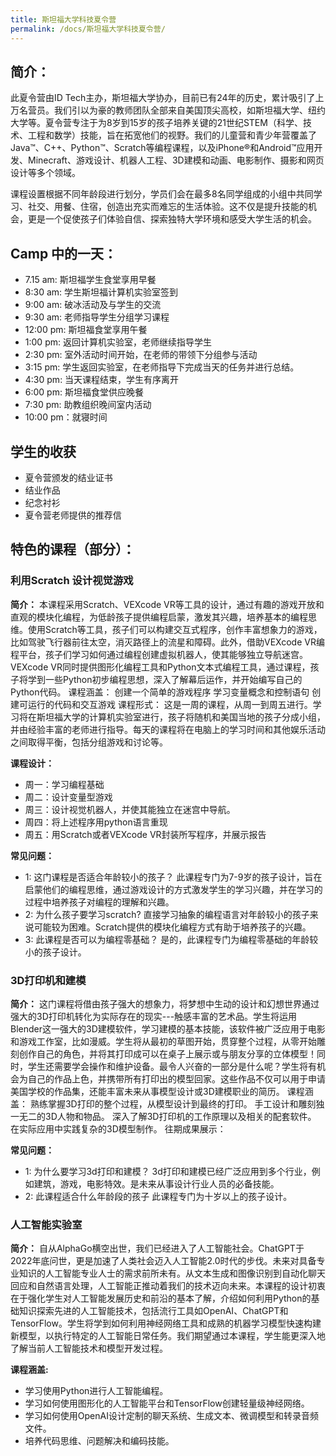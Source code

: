 ```yaml
---
title: 斯坦福大学科技夏令营
permalink: /docs/斯坦福大学科技夏令营/
---
```


## 简介： 
此夏令营由ID Tech主办，斯坦福大学协办，目前已有24年的历史，累计吸引了上万名营员。我们引以为豪的教师团队全部来自美国顶尖高校，如斯坦福大学、纽约大学等。夏令营专注于为8岁到15岁的孩子培养关键的21世纪STEM（科学、技术、工程和数学）技能，旨在拓宽他们的视野。我们的儿童营和青少年营覆盖了Java™、C++、Python™、Scratch等编程课程，以及iPhone®和Android™应用开发、Minecraft、游戏设计、机器人工程、3D建模和动画、电影制作、摄影和网页设计等多个领域。

课程设置根据不同年龄段进行划分，学员们会在最多8名同学组成的小组中共同学习、社交、用餐、住宿，创造出充实而难忘的生活体验。这不仅是提升技能的机会，更是一个促使孩子们体验自信、探索独特大学环境和感受大学生活的机会。

## Camp 中的一天：
* 7.15 am: 斯坦福学生食堂享用早餐
* 8:30 am: 学生斯坦福计算机实验室签到
* 9:00 am: 破冰活动及与学生的交流
* 9:30 am: 老师指导学生分组学习课程 
* 12:00 pm: 斯坦福食堂享用午餐
* 1:00 pm: 返回计算机实验室，老师继续指导学生
* 2:30 pm: 室外活动时间开始，在老师的带领下分组参与活动
* 3:15 pm: 学生返回实验室，在老师指导下完成当天的任务并进行总结。 
* 4:30 pm: 当天课程结束，学生有序离开
* 6:00 pm: 斯坦福食堂供应晚餐
* 7:30 pm: 助教组织晚间室内活动
* 10:00 pm：就寝时间

## 学生的收获
* 夏令营颁发的结业证书
* 结业作品
* 纪念衬衫
* 夏令营老师提供的推荐信
  
## 特色的课程（部分）：
### 利用Scratch 设计视觉游戏
**简介：** 本课程采用Scratch、VEXcode VR等工具的设计，通过有趣的游戏开放和直观的模块化编程，为低龄孩子提供编程启蒙，激发其兴趣，培养基本的编程思维。使用Scratch等工具，孩子们可以构建交互式程序，创作丰富想象力的游戏，比如驾驶飞行器前往太空，消灭路径上的流星和障碍。此外，借助VEXcode VR编程平台，孩子们学习如何通过编程创建虚拟机器人，使其能够独立导航迷宫。VEXcode VR同时提供图形化编程工具和Python文本式编程工具，通过课程，孩子将学到一些Python初步编程思想，深入了解幕后运作，并开始编写自己的Python代码。
课程涵盖： 
创建一个简单的游戏程序
学习变量概念和控制语句
创建可运行的代码和交互游戏
课程形式： 
这是一周的课程，从周一到周五进行。学习将在斯坦福大学的计算机实验室进行，孩子将随机和美国当地的孩子分成小组，并由经验丰富的老师进行指导。每天的课程将在电脑上的学习时间和其他娱乐活动之间取得平衡，包括分组游戏和讨论等。

**课程设计：** 
* 周一：学习编程基础
* 周二：设计变量型游戏
* 周三：设计视觉机器人，并使其能独立在迷宫中导航。
* 周四：将上述程序用python语言重现
* 周五：用Scratch或者VEXcode VR封装所写程序，并展示报告

**常见问题：** 
* 1: 这门课程是否适合年龄较小的孩子？
此课程专门为7-9岁的孩子设计，旨在启蒙他们的编程思维，通过游戏设计的方式激发学生的学习兴趣，并在学习的过程中培养孩子对编程的理解和兴趣。 
* 2: 为什么孩子要学习scratch? 
直接学习抽象的编程语言对年龄较小的孩子来说可能较为困难。Scratch提供的模块化编程方式有助于培养孩子的兴趣。
* 3: 此课程是否可以为编程零基础？
是的，此课程专门为编程零基础的年龄较小的孩子设计。

### 3D打印机和建模
**简介：** 这门课程将借由孩子强大的想象力，将梦想中生动的设计和幻想世界通过强大的3D打印机转化为实际存在的现实---触感丰富的艺术品。学生将运用Blender这一强大的3D建模软件，学习建模的基本技能，该软件被广泛应用于电影和游戏工作室，比如漫威。学生将从最初的草图开始，贯穿整个过程，从零开始雕刻创作自己的角色，并将其打印成可以在桌子上展示或与朋友分享的立体模型！同时，学生还需要学会操作和维护设备。最令人兴奋的一部分是什么呢？学生将有机会为自己的作品上色，并携带所有打印出的模型回家。这些作品不仅可以用于申请美国学校的作品集，还能丰富未来从事模型设计或3D建模职业的简历。
课程涵盖： 
熟练掌握3D打印的整个过程，从模型设计到最终的打印。 
手工设计和雕刻独一无二的3D人物和物品。 
深入了解3D打印机的工作原理以及相关的配套软件。 
在实际应用中实践复杂的3D模型制作。
往期成果展示：

**常见问题：** 
* 1: 为什么要学习3d打印和建模？
3d打印和建模已经广泛应用到多个行业，例如建筑，游戏，电影特效。是未来从事设计行业人员的必备技能。 
* 2: 此课程适合什么年龄段的孩子
此课程专门为十岁以上的孩子设计。 

### 人工智能实验室
**简介：** 自从AlphaGo横空出世，我们已经进入了人工智能社会。ChatGPT于2022年底问世，更是加速了人类社会迈入人工智能2.0时代的步伐。未来对具备专业知识的人工智能专业人士的需求前所未有。从文本生成和图像识别到自动化聊天回应和自然语言处理，人工智能正推动着我们的技术迈向未来。本课程的设计初衷在于强化学生对人工智能发展历史和前沿的基本了解，介绍如何利用Python的基础知识探索先进的人工智能技术，包括流行工具如OpenAI、ChatGPT和TensorFlow。学生将学到如何利用神经网络工具和成熟的机器学习模型快速构建新模型，以执行特定的人工智能日常任务。我们期望通过本课程，学生能更深入地了解当前人工智能技术和模型开发过程。

**课程涵盖:**
* 学习使用Python进行人工智能编程。
* 学习如何使用图形化的人工智能平台和TensorFlow创建轻量级神经网络。 
* 学习如何使用OpenAI设计定制的聊天系统、生成文本、微调模型和转录音频文件。
* 培养代码思维、问题解决和编码技能。

